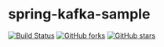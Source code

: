 # spring-kafka-sample
[![Build Status](https://img.shields.io/travis/jssfernandes/spring-kafka-sample)](https://github.com/jssfernandes/spring-kafka-sample)
[![GitHub forks](https://img.shields.io/github/forks/jssfernandes/spring-kafka-sample)](https://github.com/jssfernandes/spring-kafka-sample/network)
[![GitHub stars](https://img.shields.io/github/stars/jssfernandes/spring-kafka-sample)](https://github.com/jssfernandes/spring-kafka-sample/stargazers)
